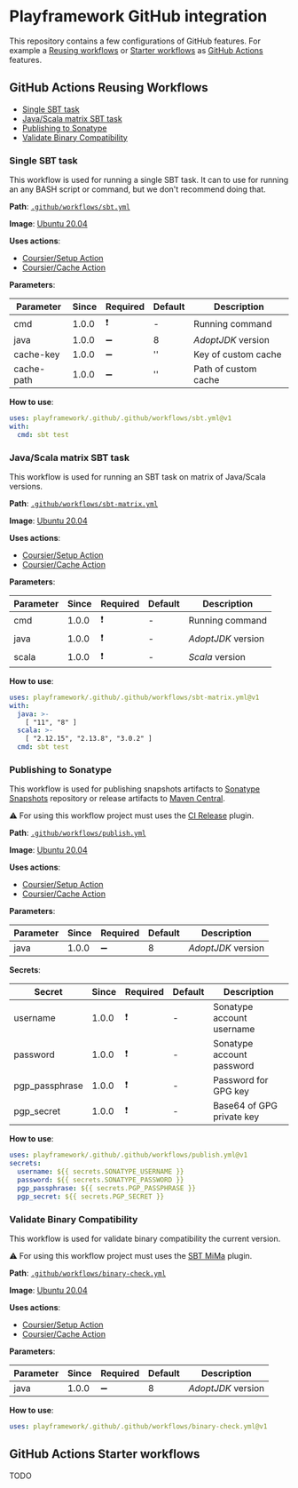 # Playframework GitHub integration

This repository contains a few configurations of GitHub features. For example a [Reusing workflows](https://docs.github.com/en/actions/using-workflows/reusing-workflows) or 
[Starter workflows](https://docs.github.com/en/actions/using-workflows/creating-starter-workflows-for-your-organization) as [GitHub Actions](https://docs.github.com/en/actions) features.  

## GitHub Actions Reusing Workflows

* [Single SBT task](#single-sbt-task)
* [Java/Scala matrix SBT task](#javascala-matrix-sbt-task)
* [Publishing to Sonatype](#publishing-to-sonatype)
* [Validate Binary Compatibility](#validate-binary-compatibility)

### Single SBT task

This workflow is used for running a single SBT task. It can to use for running an any BASH script or command, but we don't recommend doing that.

**Path**: [`.github/workflows/sbt.yml`](.github/workflows/sbt.yml)

**Image**: [Ubuntu 20.04](https://hub.docker.com/layers/ubuntu/library/ubuntu/20.04/images/sha256-57df66b9fc9ce2947e434b4aa02dbe16f6685e20db0c170917d4a1962a5fe6a9?context=explore)

**Uses actions**: 
* [Coursier/Setup Action](https://github.com/coursier/setup-action)
* [Coursier/Cache Action](https://github.com/coursier/cache-action)

**Parameters**:

| Parameter  | Since | Required           | Default | Description          | 
|------------|-------|--------------------|---------|----------------------|
| cmd        | 1.0.0 | :exclamation:      | -       | Running command      |
| java       | 1.0.0 | :heavy_minus_sign: | 8       | _AdoptJDK_ version   |
| cache-key  | 1.0.0 | :heavy_minus_sign: | ''      | Key of custom cache  |
| cache-path | 1.0.0 | :heavy_minus_sign: | ''      | Path of custom cache |

**How to use**:

```yaml
uses: playframework/.github/.github/workflows/sbt.yml@v1
with:
  cmd: sbt test
```

### Java/Scala matrix SBT task

This workflow is used for running an SBT task on matrix of Java/Scala versions.

**Path**: [`.github/workflows/sbt-matrix.yml`](.github/workflows/sbt-matrix.yml)

**Image**: [Ubuntu 20.04](https://hub.docker.com/layers/ubuntu/library/ubuntu/20.04/images/sha256-57df66b9fc9ce2947e434b4aa02dbe16f6685e20db0c170917d4a1962a5fe6a9?context=explore)

**Uses actions**:
* [Coursier/Setup Action](https://github.com/coursier/setup-action)
* [Coursier/Cache Action](https://github.com/coursier/cache-action)

**Parameters**:

| Parameter | Since | Required        | Default | Description        | 
|-----------|-------|-----------------|---------|--------------------|
| cmd       | 1.0.0 | :exclamation:   | -       | Running command    |
| java      | 1.0.0 | :exclamation:   | -       | _AdoptJDK_ version |
| scala     | 1.0.0 | :exclamation:   | -       | _Scala_ version    |

**How to use**:

```yaml
uses: playframework/.github/.github/workflows/sbt-matrix.yml@v1
with:
  java: >-
    [ "11", "8" ]
  scala: >-
    [ "2.12.15", "2.13.8", "3.0.2" ]
  cmd: sbt test
```

### Publishing to Sonatype

This workflow is used for publishing snapshots artifacts to [Sonatype Snapshots](https://oss.sonatype.org/content/repositories/snapshots/com/typesafe/play/) repository or release artifacts to [Maven Central](https://repo1.maven.org/maven2/com/typesafe/play/). 

:warning: For using this workflow project must uses the [CI Release](https://github.com/sbt/sbt-ci-release) plugin.

**Path**: [`.github/workflows/publish.yml`](.github/workflows/publish.yml)

**Image**: [Ubuntu 20.04](https://hub.docker.com/layers/ubuntu/library/ubuntu/20.04/images/sha256-57df66b9fc9ce2947e434b4aa02dbe16f6685e20db0c170917d4a1962a5fe6a9?context=explore)

**Uses actions**:
* [Coursier/Setup Action](https://github.com/coursier/setup-action)
* [Coursier/Cache Action](https://github.com/coursier/cache-action)

**Parameters**:

| Parameter | Since | Required           | Default | Description        | 
|-----------|-------|--------------------|---------|--------------------|
| java      | 1.0.0 | :heavy_minus_sign: | 8       | _AdoptJDK_ version |

**Secrets**:

| Secret         | Since | Required        | Default | Description               | 
|----------------|-------|-----------------|---------|---------------------------|
| username       | 1.0.0 | :exclamation:   | -       | Sonatype account username |
| password       | 1.0.0 | :exclamation:   | -       | Sonatype account password |
| pgp_passphrase | 1.0.0 | :exclamation:   | -       | Password for GPG key      |
| pgp_secret     | 1.0.0 | :exclamation:   | -       | Base64 of GPG private key |

**How to use**:

```yaml
uses: playframework/.github/.github/workflows/publish.yml@v1
secrets:
  username: ${{ secrets.SONATYPE_USERNAME }}
  password: ${{ secrets.SONATYPE_PASSWORD }}
  pgp_passphrase: ${{ secrets.PGP_PASSPHRASE }}
  pgp_secret: ${{ secrets.PGP_SECRET }}
```

### Validate Binary Compatibility

This workflow is used for validate binary compatibility the current version.

:warning: For using this workflow project must uses the [SBT MiMa](https://github.com/lightbend/mima) plugin.

**Path**: [`.github/workflows/binary-check.yml`](.github/workflows/binary-check.yml)

**Image**: [Ubuntu 20.04](https://hub.docker.com/layers/ubuntu/library/ubuntu/20.04/images/sha256-57df66b9fc9ce2947e434b4aa02dbe16f6685e20db0c170917d4a1962a5fe6a9?context=explore)

**Uses actions**:
* [Coursier/Setup Action](https://github.com/coursier/setup-action)
* [Coursier/Cache Action](https://github.com/coursier/cache-action)

**Parameters**:

| Parameter | Since | Required           | Default | Description        | 
|-----------|-------|--------------------|---------|--------------------|
| java      | 1.0.0 | :heavy_minus_sign: | 8       | _AdoptJDK_ version |

**How to use**:

```yaml
uses: playframework/.github/.github/workflows/binary-check.yml@v1
```

## GitHub Actions Starter workflows

TODO
